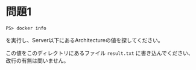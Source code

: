 # 問題1

```
PS> docker info
```

を実行し、Server以下にあるArchitectureの値を探してください。

この値をこのディレクトリにあるファイル `result.txt` に書き込んでください、
改行の有無は問いません。

